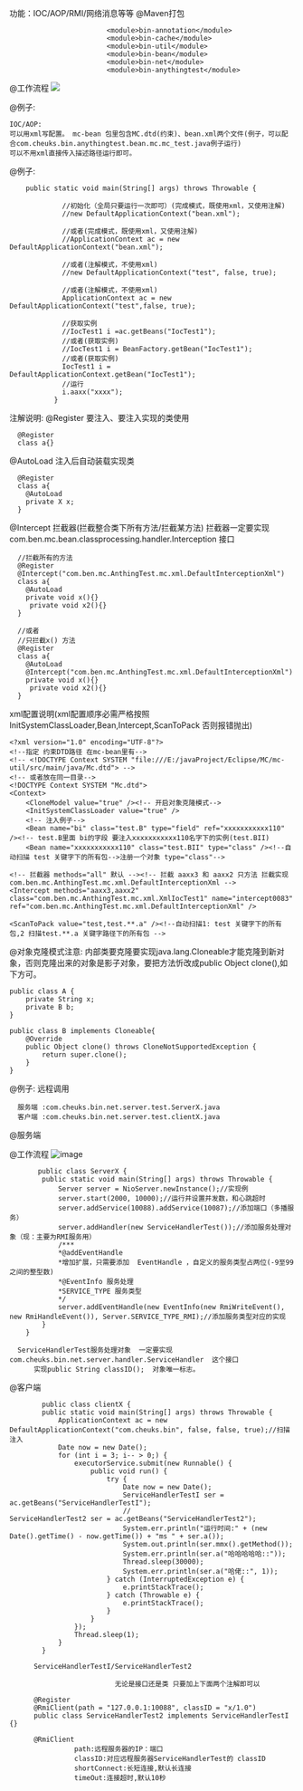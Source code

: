 功能：IOC/AOP/RMI/网络消息等等
@Maven打包

							<module>bin-annotation</module>
							<module>bin-cache</module>
							<module>bin-util</module>
							<module>bin-bean</module>
							<module>bin-net</module>
							<module>bin-anythingtest</module>

@工作流程
![](https://github.com/fdisk123/Bin/tree/2.01/bin-anythingtest/2.png)

@例子:

	IOC/AOP:
	可以用xml写配置。 mc-bean 包里包含MC.dtd(约束)、bean.xml两个文件(例子，可以配合com.cheuks.bin.anythingtest.bean.mc.mc_test.java例子运行)
	可以不用xml直接传入描述路径运行即可。
@例子:

		public static void main(String[] args) throws Throwable {
		
            	 //初始化（全局只要运行一次即可）(完成模式，既使用xml，又使用注解)
            	 //new DefaultApplicationContext("bean.xml");
            	 
            	 //或者(完成模式，既使用xml，又使用注解)
      			 //ApplicationContext ac = new DefaultApplicationContext("bean.xml");
      			 
      			 //或者(注解模式，不使用xml)
      			 //new DefaultApplicationContext("test", false, true);
      			 
      			 //或者(注解模式，不使用xml)
			     ApplicationContext ac = new DefaultApplicationContext("test",false, true);
			     
			     //获取实例
			     //IocTest1 i =ac.getBeans("IocTest1");
			     //或者(获取实例)
			     //IocTest1 i = BeanFactory.getBean("IocTest1");
			     //或者(获取实例)
			     IocTest1 i = DefaultApplicationContext.getBean("IocTest1");
			     //运行
		       	 i.aaxx("xxxx");
		       }
		       
注解说明:
@Register  要注入、要注入实现的类使用
      
      @Register
      class a{}
      
@AutoLoad 
      注入后自动装载实现类
      
      @Register
      class a{
        @AutoLoad
        private X x;
      }
      
@Intercept 拦截器(拦截整合类下所有方法/拦截某方法)
拦截器一定要实现com.ben.mc.bean.classprocessing.handler.Interception 接口

      //拦截所有的方法
      @Register
      @Intercept("com.ben.mc.AnthingTest.mc.xml.DefaultInterceptionXml")
      class a{
        @AutoLoad
        private void x(){}
         private void x2(){}
      }
      
      //或者
      //只拦截x() 方法
      @Register
      class a{
        @AutoLoad
        @Intercept("com.ben.mc.AnthingTest.mc.xml.DefaultInterceptionXml")
        private void x(){}
         private void x2(){}
      }


xml配置说明(xml配置顺序必需严格按照 InitSystemClassLoader,Bean,Intercept,ScanToPack 否则报错抛出)
	
	<?xml version="1.0" encoding="UTF-8"?>
	<!--指定 约束DTD路径 在mc-bean里有-->
	<!-- <!DOCTYPE Context SYSTEM "file:///E:/javaProject/Eclipse/MC/mc-util/src/main/java/Mc.dtd"> -->
	<!-- 或者放在同一目录-->
	<!DOCTYPE Context SYSTEM "Mc.dtd">
	<Context>
		<CloneModel value="true" /><!-- 开启对象克隆模式-->
		<InitSystemClassLoader value="true" />
		<!-- 注入例子-->
		<Bean name="bi" class="test.B" type="field" ref="xxxxxxxxxxx110" /><!-- test.B里面 bi的字段 要注入xxxxxxxxxxx110名字下的实例(test.BII)
		<Bean name="xxxxxxxxxxx110" class="test.BII" type="class" /><!--自动扫描 test 关键字下的所有包-->注册一个对象 type="class"-->

	<!-- 拦截器 methods="all" 默认 --><!-- 拦截 aaxx3 和 aaxx2 只方法 拦截实现 com.ben.mc.AnthingTest.mc.xml.DefaultInterceptionXml -->
	<Intercept methods="aaxx3,aaxx2" class="com.ben.mc.AnthingTest.mc.xml.XmlIocTest1" name="intercept0083" ref="com.ben.mc.AnthingTest.mc.xml.DefaultInterceptionXml" />

	<ScanToPack value="test,test.**.a" /><!--自动扫描1: test 关键字下的所有包,2 扫描test.**.a 关键字路径下的所有包 -->
</Context>

@对象克隆模式注意:
	内部类要克隆要实现java.lang.Cloneable才能克隆到新对象，否则克隆出来的对象是影子对象，要把方法忻改成public Object clone(),如下方可。

	public class A {
		private String x;
		private B b;
	}
	
	public class B implements Cloneable{
		@Override
		public Object clone() throws CloneNotSupportedException {
			return super.clone();
		}
	}




@例子:  远程调用

      服务端 :com.cheuks.bin.net.server.test.ServerX.java
      客户端 :com.cheuks.bin.net.server.test.clientX.java

@服务端

@工作流程
![image](https://github.com/fdisk123/Bin/tree/2.01/bin-anythingtest/1.png)

		   public class ServerX {
			public static void main(String[] args) throws Throwable {
				Server server = NioServer.newInstance();//实现例
				server.start(2000, 10000);//运行并设置并发数，和心跳超时
				server.addService(10088).addService(10087);//添加端口（多播服务） 
				server.addHandler(new ServiceHandlerTest());//添加服务处理对象（现：主要为RMI服务用）
				/***
				*@addEventHandle
				*增加扩展，只需要添加  EventHandle ，自定义的服务类型占两位(-9至99之间的整型数)
				*@EventInfo 服务处理
				*SERVICE_TYPE 服务类型 
				*/
				server.addEventHandle(new EventInfo(new RmiWriteEvent(), new RmiHandleEvent()), Server.SERVICE_TYPE_RMI);//添加服务类型对应的实现
			}
		}
   
      ServiceHandlerTest服务处理对象  一定要实现  com.cheuks.bin.net.server.handler.ServiceHandler  这个接口
          实现public String classID();  对象唯一标志。
          
@客户端

			public class clientX {
			public static void main(String[] args) throws Throwable {
				ApplicationContext ac = new DefaultApplicationContext("com.cheuks.bin", false, false, true);//扫描注入
				Date now = new Date();
				for (int i = 3; i-- > 0;) {
					executorService.submit(new Runnable() {
						public void run() {
							try {
								Date now = new Date();
								ServiceHandlerTestI ser = ac.getBeans("ServiceHandlerTestI");
								//						ServiceHandlerTest2 ser = ac.getBeans("ServiceHandlerTest2");
								System.err.println("运行时间:" + (new Date().getTime() - now.getTime()) + "ms " + ser.a());
								System.out.println(ser.mmx().getMethod());
								System.err.println(ser.a("哈哈哈哈哈::"));
								Thread.sleep(30000);
								System.err.println(ser.a("哈佬::", 1));
							} catch (InterruptedException e) {
								e.printStackTrace();
							} catch (Throwable e) {
								e.printStackTrace();
							}
						}
					});
					Thread.sleep(1);
				}
			}

          ServiceHandlerTestI/ServiceHandlerTest2  
          
                              无论是接口还是类 只要加上下面两个注解即可以   

          @Register
          @RmiClient(path = "127.0.0.1:10088", classID = "x/1.0")
          public class ServiceHandlerTest2 implements ServiceHandlerTestI {}
          
          @RmiClient
                    path:远程服务器的IP：端口
                    classID:对应远程服务器ServiceHandlerTest的 classID
                    shortConnect:长短连接,默认长连接
                    timeOut:连接超时,默认10秒
      
      
